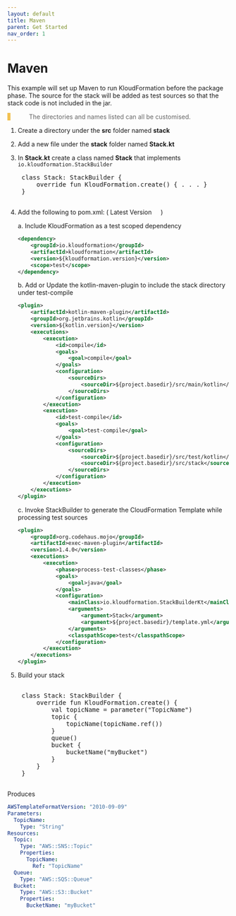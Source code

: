 ```yaml
---
layout: default
title: Maven
parent: Get Started
nav_order: 1
---
```

<script src="https://unpkg.com/kotlin-playground@1" data-selector=".kotlin"></script>
<style>
blockquote{
    color: #666;
    margin: 0;
    padding-left: 3em;
    border-left: 0.5em #f2c152 solid;
}
</style>
# Maven

This example will set up Maven to run KloudFormation before the package phase. The source for the stack will be added as test sources so that the stack code is not included in the jar.

> The directories and names listed can all be customised.

1. Create a directory under the **src** folder named **stack**
2. Add a new file under the **stack** folder named **Stack.kt**
3. In **Stack.kt** create a class named **Stack** that implements `io.kloudformation.StackBuilder`
        
    <pre class="kotlin" data-highlight-only>
    class Stack: StackBuilder {
        override fun KloudFormation.create() { . . . }
    }
    </pre>

4. Add the following to pom.xml:
         ( Latest Version <a href='https://bintray.com/hexlabsio/kloudformation/kloudformation'><img style="height: 0.9em" src='https://api.bintray.com/packages/hexlabsio/kloudformation/kloudformation/images/download.svg'></a> )
    
    a. Include KloudFormation as a test scoped dependency
    
    ```xml
    <dependency>
        <groupId>io.kloudformation</groupId>
        <artifactId>kloudformation</artifactId>
        <version>${kloudformation.version}</version>
        <scope>test</scope>
    </dependency>
    ```

    b. Add or Update the kotlin-maven-plugin to include the stack directory under test-compile
    
    ```xml
    <plugin>
        <artifactId>kotlin-maven-plugin</artifactId>
        <groupId>org.jetbrains.kotlin</groupId>
        <version>${kotlin.version}</version>
        <executions>
            <execution>
                <id>compile</id>
                <goals>
                    <goal>compile</goal>
                </goals>
                <configuration>
                    <sourceDirs>
                        <sourceDir>${project.basedir}/src/main/kotlin</sourceDir>
                    </sourceDirs>
                </configuration>
            </execution>
            <execution>
                <id>test-compile</id>
                <goals>
                    <goal>test-compile</goal>
                </goals>
                <configuration>
                    <sourceDirs>
                        <sourceDir>${project.basedir}/src/test/kotlin</sourceDir>
                        <sourceDir>${project.basedir}/src/stack</sourceDir>
                    </sourceDirs>
                </configuration>
            </execution>
        </executions>
    </plugin>
    ```
    
    c. Invoke StackBuilder to generate the CloudFormation Template while processing test sources

    ```xml
    <plugin>
        <groupId>org.codehaus.mojo</groupId>
        <artifactId>exec-maven-plugin</artifactId>
        <version>1.4.0</version>
        <executions>
            <execution>
                <phase>process-test-classes</phase>
                <goals>
                    <goal>java</goal>
                </goals>
                <configuration>
                    <mainClass>io.kloudformation.StackBuilderKt</mainClass>
                    <arguments>
                        <argument>Stack</argument>
                        <argument>${project.basedir}/template.yml</argument>
                    </arguments>
                    <classpathScope>test</classpathScope>
                </configuration>
            </execution>
        </executions>
    </plugin>
    ```
    
5. Build your stack

    <pre class="kotlin" data-highlight-only>
    
    class Stack: StackBuilder {
        override fun KloudFormation.create() {
            val topicName = parameter<String>("TopicName")
            topic {
                topicName(topicName.ref())
            }
            queue()
            bucket {
                bucketName("myBucket")
            }
        }
    }

Produces

```yaml
AWSTemplateFormatVersion: "2010-09-09"
Parameters:
  TopicName:
    Type: "String"
Resources:
  Topic:
    Type: "AWS::SNS::Topic"
    Properties:
      TopicName:
        Ref: "TopicName"
  Queue:
    Type: "AWS::SQS::Queue"
  Bucket:
    Type: "AWS::S3::Bucket"
    Properties:
      BucketName: "myBucket"
```